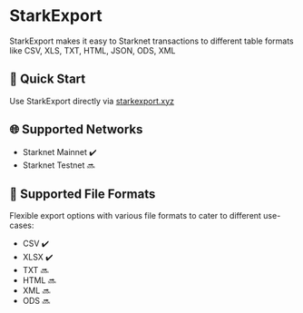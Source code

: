 # StarkExport
StarkExport makes it easy to Starknet transactions to different table formats like CSV, XLS, TXT, HTML, JSON, ODS, XML

## 🚀 Quick Start
Use StarkExport directly via [starkexport.xyz](https://starkexport.xyz)

## 🌐 Supported Networks
- Starknet Mainnet :heavy_check_mark:
- Starknet Testnet :soon:

## 📄 Supported File Formats

Flexible export options with various file formats to cater to different use-cases:
- CSV :heavy_check_mark:
- XLSX :heavy_check_mark:
- TXT :soon:
- HTML :soon:
- XML :soon:
- ODS :soon:

